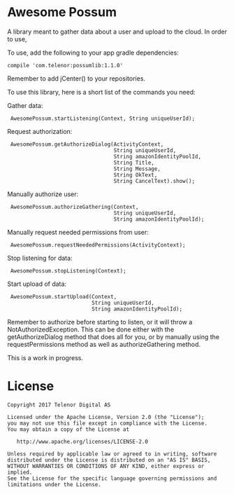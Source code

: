 # Awesome Possum

A library meant to gather data about a user and upload to the cloud. In order to use,

To use, add the following to your app gradle dependencies:

    compile 'com.telenor:possumlib:1.1.0'
    
Remember to add jCenter() to your repositories.

To use this library, here is a short list of the commands you need:

Gather data:

     AwesomePossum.startListening(Context, String uniqueUserId);
     
Request authorization:
     
     AwesomePossum.getAuthorizeDialog(ActivityContext,
                                      String uniqueUserId,
                                      String amazonIdentityPoolId,
                                      String Title, 
                                      String Message,
                                      String OkText,
                                      String CancelText).show();
                                      
Manually authorize user:

     AwesomePossum.authorizeGathering(Context,
                                      String uniqueUserId,
                                      String amazonIdentityPoolId);

Manually request needed permissions from user:

     AwesomePossum.requestNeededPermissions(ActivityContext);
     
Stop listening for data:

     AwesomePossum.stopListening(Context);
     
Start upload of data:

     AwesomePossum.startUpload(Context,
                               String uniqueUserId,
                               String amazonIdentityPoolId);

Remember to authorize before starting to listen, or it will throw a NotAuthorizedException.
This can be done either with the getAuthorizeDialog method that does all for you, or by manually
using the requestPermissions method as well as authorizeGathering method.

This is a work in progress.

License
====================

    Copyright 2017 Telenor Digital AS

    Licensed under the Apache License, Version 2.0 (the "License");
    you may not use this file except in compliance with the License.
    You may obtain a copy of the License at

       http://www.apache.org/licenses/LICENSE-2.0

    Unless required by applicable law or agreed to in writing, software
    distributed under the License is distributed on an "AS IS" BASIS,
    WITHOUT WARRANTIES OR CONDITIONS OF ANY KIND, either express or implied.
    See the License for the specific language governing permissions and
    limitations under the License.
